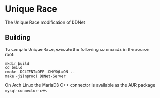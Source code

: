 Unique Race
===========

The Unique Race modification of DDNet

Building
--------

To compile Unique Race, execute the following commands in the source root:

    mkdir build
    cd build
    cmake -DCLIENT=OFF -DMYSQL=ON ..
    make -j$(nproc) DDNet-Server

On Arch Linux the MariaDB C++ connector is available as the AUR package `mysql-connector-c++`.
